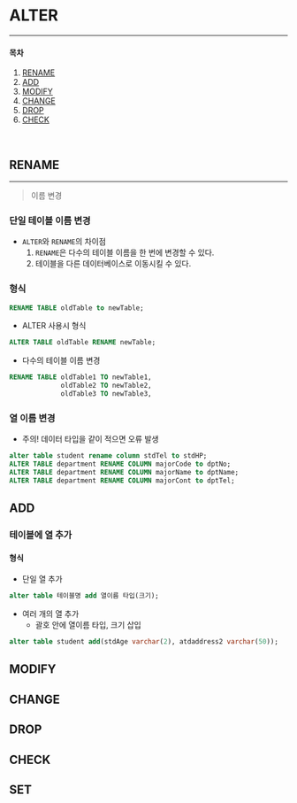 # ALTER
---
> 

#### 목차
1. [RENAME](#rename)
2. [ADD](#테이블-table)
3. [MODIFY](#modify)
4. [CHANGE](#change)
5. [DROP](#drop)
6. [CHECK](#check)

<br>


## RENAME
---
> 이름 변경
### 단일 테이블 이름 변경
* `ALTER`와 `RENAME`의 차이점
    1. `RENAME`은 다수의 테이블 이름을 한 번에 변경할 수 있다.
    2. 테이블을 다른 데이터베이스로 이동시킬 수 있다.

### 형식
```sql
RENAME TABLE oldTable to newTable;
```
* ALTER 사용시 형식
```SQL
ALTER TABLE oldTable RENAME newTable;
```

* 다수의 테이블 이름 변경
```SQL
RENAME TABLE oldTable1 TO newTable1,
             oldTable2 TO newTable2,
             oldTable3 TO newTable3,
```

### 열 이름 변경
+ 주의! 데이터 타입을 같이 적으면 오류 발생
```sql
alter table student rename column stdTel to stdHP;
ALTER TABLE department RENAME COLUMN majorCode to dptNo;
ALTER TABLE department RENAME COLUMN majorName to dptName;
ALTER TABLE department RENAME COLUMN majorCont to dptTel;
```

## ADD
### 테이블에 열 추가
#### 형식
* 단일 열 추가
```sql
alter table 테이블명 add 열이름 타입(크기);
```

* 여러 개의 열 추가
    + 괄호 안에 열이름 타입, 크기 삽입
```sql
alter table student add(stdAge varchar(2), atdaddress2 varchar(50));
```

## MODIFY

## CHANGE

## DROP

## CHECK

## SET